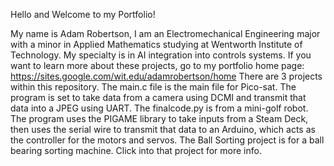 Hello and Welcome to my Portfolio!

  My name is Adam Robertson, I am an Electromechanical Engineering major with a minor in Applied Mathematics studying at Wentworth Institute of Technology. My specialty is in AI integration into controls systems. 
  If you want to learn more about these projects, go to my portfolio home page: https://sites.google.com/wit.edu/adamrobertson/home
  There are 3 projects within this repository. 
  The main.c file is the main file for Pico-sat. The program is set to take data from a camera using DCMI and transmit that data into a JPEG using UART. 
  The finalcode.py is from a mini-golf robot. The program uses the PIGAME library to take inputs from a Steam Deck, then uses the serial wire to transmit that data to an Arduino, which acts as the controller for the motors and servos. 
  The Ball Sorting project is for a ball bearing sorting machine. Click into that project for more info. 
